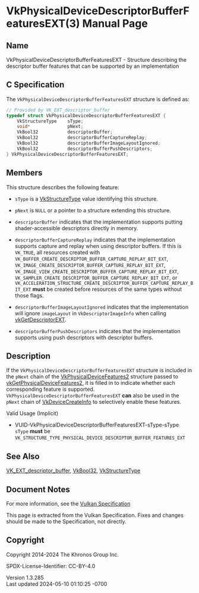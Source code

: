 # VkPhysicalDeviceDescriptorBufferFeaturesEXT(3) Manual Page

## Name

VkPhysicalDeviceDescriptorBufferFeaturesEXT - Structure describing the
descriptor buffer features that can be supported by an implementation



## <a href="#_c_specification" class="anchor"></a>C Specification

The `VkPhysicalDeviceDescriptorBufferFeaturesEXT` structure is defined
as:

``` c
// Provided by VK_EXT_descriptor_buffer
typedef struct VkPhysicalDeviceDescriptorBufferFeaturesEXT {
    VkStructureType    sType;
    void*              pNext;
    VkBool32           descriptorBuffer;
    VkBool32           descriptorBufferCaptureReplay;
    VkBool32           descriptorBufferImageLayoutIgnored;
    VkBool32           descriptorBufferPushDescriptors;
} VkPhysicalDeviceDescriptorBufferFeaturesEXT;
```

## <a href="#_members" class="anchor"></a>Members

This structure describes the following feature:

- `sType` is a [VkStructureType](https://registry.khronos.org/vulkan/specs/1.3-extensions/man/html/VkStructureType.html) value identifying
  this structure.

- `pNext` is `NULL` or a pointer to a structure extending this
  structure.

- <span id="features-descriptorBuffer"></span> `descriptorBuffer`
  indicates that the implementation supports putting shader-accessible
  descriptors directly in memory.

- <span id="features-descriptorBufferCaptureReplay"></span>
  `descriptorBufferCaptureReplay` indicates that the implementation
  supports capture and replay when using descriptor buffers. If this is
  `VK_TRUE`, all resources created with
  `VK_BUFFER_CREATE_DESCRIPTOR_BUFFER_CAPTURE_REPLAY_BIT_EXT`,
  `VK_IMAGE_CREATE_DESCRIPTOR_BUFFER_CAPTURE_REPLAY_BIT_EXT`,
  `VK_IMAGE_VIEW_CREATE_DESCRIPTOR_BUFFER_CAPTURE_REPLAY_BIT_EXT`,
  `VK_SAMPLER_CREATE_DESCRIPTOR_BUFFER_CAPTURE_REPLAY_BIT_EXT`, or
  `VK_ACCELERATION_STRUCTURE_CREATE_DESCRIPTOR_BUFFER_CAPTURE_REPLAY_BIT_EXT`
  **must** be created before resources of the same types without those
  flags.

- <span id="features-descriptorBufferImageLayoutIgnored"></span>
  `descriptorBufferImageLayoutIgnored` indicates that the implementation
  will ignore `imageLayout` in `VkDescriptorImageInfo` when calling
  [vkGetDescriptorEXT](https://registry.khronos.org/vulkan/specs/1.3-extensions/man/html/vkGetDescriptorEXT.html).

- <span id="features-descriptorBufferPushDescriptors"></span>
  `descriptorBufferPushDescriptors` indicates that the implementation
  supports using push descriptors with descriptor buffers.

## <a href="#_description" class="anchor"></a>Description

If the `VkPhysicalDeviceDescriptorBufferFeaturesEXT` structure is
included in the `pNext` chain of the
[VkPhysicalDeviceFeatures2](https://registry.khronos.org/vulkan/specs/1.3-extensions/man/html/VkPhysicalDeviceFeatures2.html) structure
passed to
[vkGetPhysicalDeviceFeatures2](https://registry.khronos.org/vulkan/specs/1.3-extensions/man/html/vkGetPhysicalDeviceFeatures2.html), it is
filled in to indicate whether each corresponding feature is supported.
`VkPhysicalDeviceDescriptorBufferFeaturesEXT` **can** also be used in
the `pNext` chain of [VkDeviceCreateInfo](https://registry.khronos.org/vulkan/specs/1.3-extensions/man/html/VkDeviceCreateInfo.html) to
selectively enable these features.

Valid Usage (Implicit)

- <a href="#VUID-VkPhysicalDeviceDescriptorBufferFeaturesEXT-sType-sType"
  id="VUID-VkPhysicalDeviceDescriptorBufferFeaturesEXT-sType-sType"></a>
  VUID-VkPhysicalDeviceDescriptorBufferFeaturesEXT-sType-sType  
  `sType` **must** be
  `VK_STRUCTURE_TYPE_PHYSICAL_DEVICE_DESCRIPTOR_BUFFER_FEATURES_EXT`

## <a href="#_see_also" class="anchor"></a>See Also

[VK_EXT_descriptor_buffer](https://registry.khronos.org/vulkan/specs/1.3-extensions/man/html/VK_EXT_descriptor_buffer.html),
[VkBool32](https://registry.khronos.org/vulkan/specs/1.3-extensions/man/html/VkBool32.html), [VkStructureType](https://registry.khronos.org/vulkan/specs/1.3-extensions/man/html/VkStructureType.html)

## <a href="#_document_notes" class="anchor"></a>Document Notes

For more information, see the <a
href="https://registry.khronos.org/vulkan/specs/1.3-extensions/html/vkspec.html#VkPhysicalDeviceDescriptorBufferFeaturesEXT"
target="_blank" rel="noopener">Vulkan Specification</a>

This page is extracted from the Vulkan Specification. Fixes and changes
should be made to the Specification, not directly.

## <a href="#_copyright" class="anchor"></a>Copyright

Copyright 2014-2024 The Khronos Group Inc.

SPDX-License-Identifier: CC-BY-4.0

Version 1.3.285  
Last updated 2024-05-10 01:10:25 -0700
